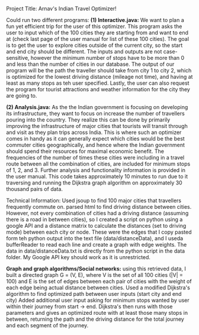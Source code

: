 Project Title: Arnav's Indian Travel Optimizer!

Could run two different programs:
**(1) Interactive.java:** We want to plan a fun yet efficient trip for the user of this optimizer.
This program asks the user to input which of the 100 cities they are starting from and want to end at
(check last page of the user manual for list of these 100 cities). The goal is to get the user to explore cities
outside of the current city, so the start and end city should be different. The inputs and outputs are not case-sensitive,
however the minimum number of stops have to be more than 0 and less than the number of cities in our database.
The output of our program will be the path the traveller should take from city 1 to city 2, which is optimized for the lowest
driving distance (mileage not time), and having at least as many stops as teh user specified.
Lastly, the user can also request the program for tourist attractions and weather information for the city they are going to.

**(2) Analysis.java:** As the the Indian government is focusing on developing its infrastructure, they want to focus on increase the number
of travellers pouring into the country. They realize this can be done by primarily improving the infrastructure of major cities that tourists will transit through and visit as they plan trips across India. This is where such an optimizer comes in handy as it can generally expect
which cities would be the best commuter cities geographically, and hence where the Indian government should spend their resources for maximal economic benefit.
The frequencies of the number of times these cities were including in a travel route between all the combination of cities,
are included for minimum stops of 1, 2, and 3. Further analysis and functionality information is provided in the user manual.
This code takes approximately 10 minutes to run due to it traversing and running the Dijkstra graph algorithm on approximately 30 thousand pairs of data.

Technical Information: 
Used jsoup to find 100 major cities that travellers frequently commute on. parsed html to find driving distance between
cities. However, not every combination of cities had a driving distance (assuming there is a road in between cities), so
I created a script on python using a google API and a distance matrix to calculate the distances (set to driving mode)
between each city or node. These were the edges that I copy pasted form teh python output into the text file (data/distanceData), and I useda bufferReader to read each line and create a graph with edge weights.
The data in data/distanceData.txt is directly from the python script in the data folder. My Google API key should work as it is unrestricted.

**Graph and graph algorithms/Social networks:** using this retrieved data, I built a directed graph G = (V, E), where V is the set of all 100 cities (|V| = 100) and E is the set of
edges between each pair of cities with the weight of each edge being actual distance between cities.
Used a modified Dijkstra's algorithm to find optimized path between user inputs (start city and end city)
Added additional user input asking for minimum stops wanted by user within their journey from start -> end.
Dijkstra's then runs with those parameters and gives an optimized route with at least those many stops in between, returning the
path and the driving distance for the total journey and each segment of the journey.

